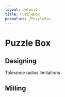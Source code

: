 ```yaml
---
layout: default
title: PuzzleBox
permalink: /PuzzleBox
---
```


# Puzzle Box

## Designing
Tolerance 
radius limitations

## Milling

